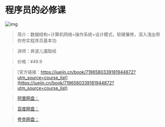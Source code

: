 # 程序员的必修课

![img](../../assets/5d2aafa99b68413bb4260be5aee84fe9~tplv-k3u1fbpfcp-no-mark:280:280:200:280.png)

> 简介：数据结构+计算机网络+操作系统+设计模式，软硬兼修，深入浅出带你夯实程序员基本功

> 讲师：奔波儿灞取经

> 价格：¥49.9

> [官方链接：https://juejin.cn/book/7196580339181944872?utm_source=course_list](https://juejin.cn/book/7196580339181944872?utm_source=course_list)

> [阿里网盘：]()

> [百度网盘：]()

> [夸克网盘：]()
